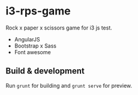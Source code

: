 # i3-rps-game

Rock x paper x scissors game for i3 js test.

* AngularJS
* Bootstrap x Sass
* Font awesome

## Build & development

Run `grunt` for building and `grunt serve` for preview.
